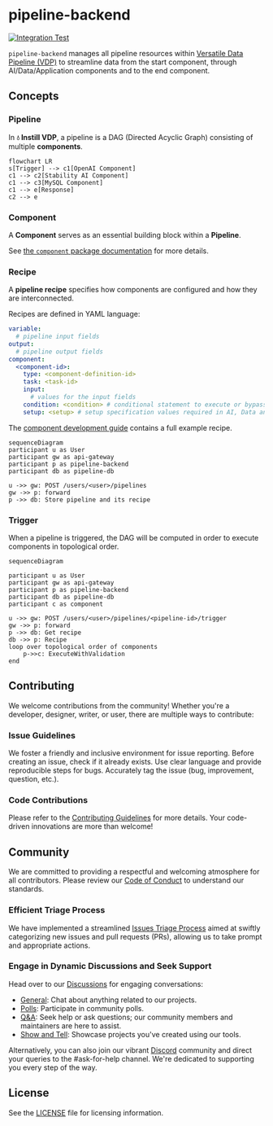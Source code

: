 # pipeline-backend

[![Integration Test](https://github.com/instill-ai/pipeline-backend/actions/workflows/integration-test.yml/badge.svg)](https://github.com/instill-ai/pipeline-backend/actions/workflows/integration-test.yml)

`pipeline-backend` manages all pipeline resources within [Versatile Data
Pipeline (VDP)](https://github.com/instill-ai/vdp) to streamline data from the
start component, through AI/Data/Application components and to the end
component.

## Concepts

### Pipeline

In **💧 Instill VDP**, a pipeline is a DAG (Directed Acyclic Graph) consisting
of multiple **components**.

```mermaid
flowchart LR
s[Trigger] --> c1[OpenAI Component]
c1 --> c2[Stability AI Component]
c1 --> c3[MySQL Component]
c1 --> e[Response]
c2 --> e
```

### Component

A **Component** serves as an essential building block within a **Pipeline**.

See [the `component` package documentation](./pkg/component/README.md) for more
details.

### Recipe

A **pipeline recipe** specifies how components are configured and how they are
interconnected.

Recipes are defined in YAML language:

```yaml
variable:
  # pipeline input fields
output:
  # pipeline output fields
component:
  <component-id>:
    type: <component-definition-id>
    task: <task-id>
    input:
      # values for the input fields
    condition: <condition> # conditional statement to execute or bypass the component
    setup: <setup> # setup specification values required in AI, Data and Application components
```

The [component development
guide](./pkg/component/CONTRIBUTING.md#example-recipe) contains a full example
recipe.

```mermaid
sequenceDiagram
participant u as User
participant gw as api-gateway
participant p as pipeline-backend
participant db as pipeline-db

u ->> gw: POST /users/<user>/pipelines
gw ->> p: forward
p ->> db: Store pipeline and its recipe
```

### Trigger

When a pipeline is triggered, the DAG will be computed in order to execute
components in topological order.

```mermaid
sequenceDiagram

participant u as User
participant gw as api-gateway
participant p as pipeline-backend
participant db as pipeline-db
participant c as component

u ->> gw: POST /users/<user>/pipelines/<pipeline-id>/trigger
gw ->> p: forward
p ->> db: Get recipe
db ->> p: Recipe
loop over topological order of components
    p->>c: ExecuteWithValidation
end
```

## Contributing

We welcome contributions from the community! Whether you're a developer,
designer, writer, or user, there are multiple ways to contribute:

### Issue Guidelines

We foster a friendly and inclusive environment for issue reporting. Before
creating an issue, check if it already exists. Use clear language and provide
reproducible steps for bugs. Accurately tag the issue (bug, improvement,
question, etc.).

### Code Contributions

Please refer to the [Contributing Guidelines](./.github/CONTRIBUTING.md) for
more details. Your code-driven innovations are more than welcome!

## Community

We are committed to providing a respectful and welcoming atmosphere for all
contributors. Please review our [Code of
Conduct](https://github.com/instill-ai/.github/blob/main/.github/CODE_OF_CONDUCT.md)
to understand our standards.

### Efficient Triage Process

We have implemented a streamlined [Issues Triage Process](.github/triage.md)
aimed at swiftly categorizing new issues and pull requests (PRs), allowing us to
take prompt and appropriate actions.

### Engage in Dynamic Discussions and Seek Support

Head over to our [Discussions](https://github.com/orgs/instill-ai/discussions)
for engaging conversations:

- [General](https://github.com/orgs/instill-ai/discussions/categories/general):
  Chat about anything related to our projects.
- [Polls](https://github.com/orgs/instill-ai/discussions/categories/polls):
  Participate in community polls.
- [Q&A](https://github.com/orgs/instill-ai/discussions/categories/q-a): Seek
  help or ask questions; our community members and maintainers are here to
  assist.
- [Show and
  Tell](https://github.com/orgs/instill-ai/discussions/categories/show-and-tell):
  Showcase projects you've created using our tools.

Alternatively, you can also join our vibrant
[Discord](https://discord.gg/sevxWsqpGh) community and direct your queries to
the #ask-for-help channel. We're dedicated to supporting you every step of the
way.

## License

See the [LICENSE](./LICENSE) file for licensing information.
